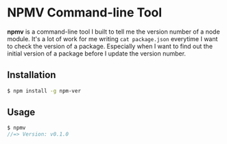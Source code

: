 # NPMV Command-line Tool

**npmv** is a command-line tool I built to tell me the version number of a node module. It's a
lot of work for me writing `cat package.json` everytime I want to check the version of a
package. Especially when I want to find out the initial version of a package before I
update the version number.


## Installation

```bash
$ npm install -g npm-ver
```


## Usage

```javascript
$ npmv
//=> Version: v0.1.0
```
